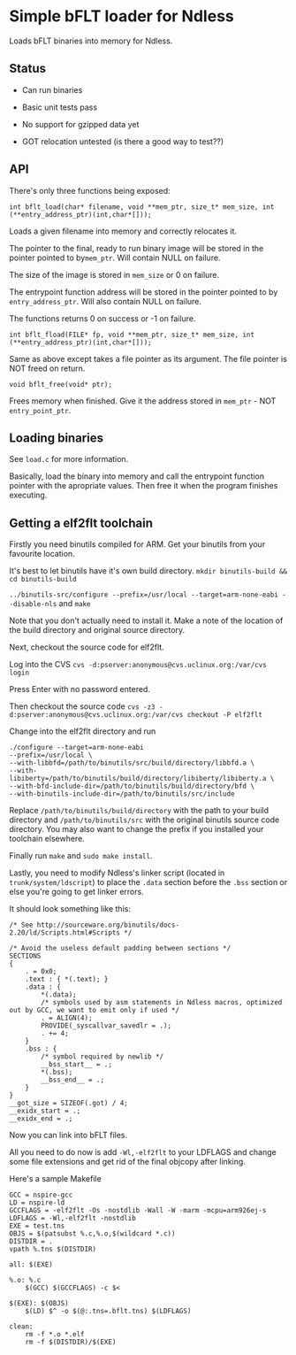 # Simple bFLT loader for Ndless

Loads bFLT binaries into memory for Ndless.

## Status

* Can run binaries

* Basic unit tests pass

* No support for gzipped data yet

* GOT relocation untested (is there a good way to test??)

## API

There's only three functions being exposed:

```int bflt_load(char* filename, void **mem_ptr, size_t* mem_size, int (**entry_address_ptr)(int,char*[]));```

Loads a given filename into memory and correctly relocates it.

The pointer to the final, ready to run binary image will be stored in the pointer pointed to by```mem_ptr```. Will contain NULL on failure.

The size of the image is stored in ```mem_size``` or 0 on failure.

The entrypoint function address will be stored in the pointer pointed to by ```entry_address_ptr```. Will also contain NULL on failure.

The functions returns 0 on success or -1 on failure.

```int bflt_fload(FILE* fp, void **mem_ptr, size_t* mem_size, int (**entry_address_ptr)(int,char*[]));```

Same as above except takes a file pointer as its argument. The file pointer is NOT freed on return.

```void bflt_free(void* ptr);```

Frees memory when finished. Give it the address stored in ```mem_ptr``` - NOT ```entry_point_ptr```.

## Loading binaries

See ```load.c``` for more information.

Basically, load the binary into memory and call the entrypoint function pointer with the apropriate values. Then free it when the program finishes executing.

## Getting a elf2flt toolchain

Firstly you need binutils compiled for ARM. Get your binutils from your favourite location.

It's best to let binutils have it's own build directory. ```mkdir binutils-build && cd binutils-build```

```../binutils-src/configure --prefix=/usr/local --target=arm-none-eabi --disable-nls``` and ```make```

Note that you don't actually need to install it. Make a note of the location of the build directory and original source directory.

Next, checkout the source code for elf2flt.

Log into the CVS ```cvs -d:pserver:anonymous@cvs.uclinux.org:/var/cvs login```

Press Enter with no password entered.

Then checkout the source code ```cvs -z3 -d:pserver:anonymous@cvs.uclinux.org:/var/cvs checkout -P elf2flt```

Change into the elf2flt directory and run

```
./configure --target=arm-none-eabi
--prefix=/usr/local \
--with-libbfd=/path/to/binutils/src/build/directory/libbfd.a \
--with-libiberty=/path/to/binutils/build/directory/libiberty/libiberty.a \
--with-bfd-include-dir=/path/to/binutils/build/directory/bfd \
--with-binutils-include-dir=/path/to/binutils/src/include
```

Replace ```/path/to/binutils/build/directory``` with the path to your build directory and ```/path/to/binutils/src``` with the original binutils source code directory. You may also want to change the prefix if you installed your toolchain elsewhere.

Finally run ```make``` and ```sudo make install```.

Lastly, you need to modify Ndless's linker script (located in ```trunk/system/ldscript```) to place the ```.data``` section before the ```.bss``` section or else you're going to get linker errors.

It should look something like this:

```
/* See http://sourceware.org/binutils/docs-2.20/ld/Scripts.html#Scripts */

/* Avoid the useless default padding between sections */
SECTIONS
{
	. = 0x0;
	.text : { *(.text); }
	.data : {
		*(.data);
		/* symbols used by asm statements in Ndless macros, optimized out by GCC, we want to emit only if used */
		. = ALIGN(4);
		PROVIDE(_syscallvar_savedlr = .);
		. += 4;
	}
	.bss : {
		/* symbol required by newlib */
		__bss_start__ = .;
		*(.bss);
		__bss_end__ = .;
	}
}
__got_size = SIZEOF(.got) / 4;
__exidx_start = .;
__exidx_end = .;
```

Now you can link into bFLT files.

All you need to do now is add ```-Wl,-elf2flt``` to your LDFLAGS and change some file extensions and get rid of the final objcopy after linking.

Here's a sample Makefile

```
GCC = nspire-gcc
LD = nspire-ld
GCCFLAGS = -elf2flt -Os -nostdlib -Wall -W -marm -mcpu=arm926ej-s
LDFLAGS = -Wl,-elf2flt -nostdlib
EXE = test.tns
OBJS = $(patsubst %.c,%.o,$(wildcard *.c))
DISTDIR = .
vpath %.tns $(DISTDIR)

all: $(EXE)

%.o: %.c
	$(GCC) $(GCCFLAGS) -c $<

$(EXE): $(OBJS)
	$(LD) $^ -o $(@:.tns=.bflt.tns) $(LDFLAGS)

clean:
	rm -f *.o *.elf
	rm -f $(DISTDIR)/$(EXE)
```